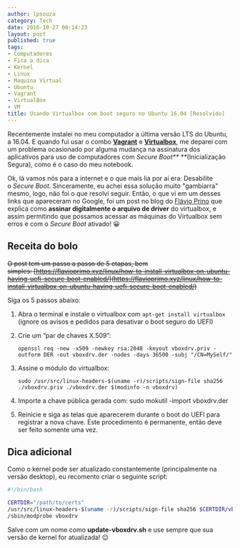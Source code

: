 ```yaml
---
author: lpsouza
category: Tech
date: 2016-10-27 00:14:23
layout: post
published: true
tags:
- Computadores
- Fica a dica
- Kernel
- Linux
- Maquina Virtual
- Ubuntu
- Vagrant
- VirtualBox
- VM
title: Usando Virtualbox com boot seguro no Ubuntu 16.04 [Resolvido]
---
```


Recentemente instalei no meu computador a última versão LTS do Ubuntu, a 16.04. E quando fui usar o combo [**Vagrant**](https://www.vagrantup.com/) e [**Virtualbox**](https://www.virtualbox.org/), me deparei com um problema ocasionado por alguma mudança na assinatura dos aplicativos para uso de computadores com _Secure Boot** **_(Inicialização Segura), como é o caso do meu notebook.

Ok, lá vamos nós para a internet e o que mais lia por aí era: Desabilite o _Secure Boot_. Sinceramente, eu achei essa solução muito "gambiarra" mesmo, logo, não foi o que resolvi seguir. Então, o que vi em um desses links que apareceram no Google, foi um post no blog do [Flávio Prino](https://flavioprimo.xyz/) que explica como **assinar digitalmente o arquivo de driver** do virtualbox, e assim permitindo que possamos acessar as máquinas do Virtualbox sem erros e com o _Secure Boot_ ativado! 😀

## Receita do bolo

~~O post tem um passo a passo de 5 etapas, bem simples: [https://flavioprimo.xyz/linux/how-to-install-virtualbox-on-ubuntu-having-uefi-secure-boot-enabled/](https://flavioprimo.xyz/linux/how-to-install-virtualbox-on-ubuntu-having-uefi-secure-boot-enabled/)~~

Siga os 5 passos abaixo:

1. Abra o terminal e instale o virtualbox com `apt-get install virtualbox` (ignore os avisos e pedidos para desativar o boot seguro do UEFI)
2. Crie um “par de chaves X.509”:
  
    `openssl req -new -x509 -newkey rsa:2048 -keyout vboxdrv.priv -outform DER -out vboxdrv.der -nodes -days 36500 -subj "/CN=MySelf/"`
3. Assine o módulo do virtualbox:
  
    `sudo /usr/src/linux-headers-$(uname -r)/scripts/sign-file sha256 ./vboxdrv.priv ./vboxdrv.der $(modinfo -n vboxdrv)`
4. Importe a chave pública gerada com: sudo mokutil -import vboxdrv.der
5. Reinicie e siga as telas que aparecerem durante o boot do UEFI para registrar a nova chave. Este procedimento é permanente, então deve ser feito somente uma vez.

## Dica adicional

Como o kernel pode ser atualizado constantemente (principalmente na versão desktop), eu recomento criar o seguinte script:

```bash
#!/bin/bash

CERTDIR="/path/to/certs"
/usr/src/linux-headers-$(uname -r)/scripts/sign-file sha256 $CERTDIR/vboxdrv.priv $CERTDIR/vboxdrv.der $(modinfo -n vboxdrv)
/sbin/modprobe vboxdrv
```

Salve com um nome como **update-vboxdrv.sh** e use sempre que sua versão de kernel for atualizada! 😉